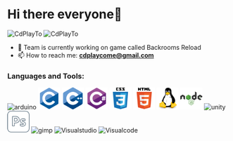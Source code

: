 
<h1>Hi there everyone👋</h1>
<p align="left" dir="auto">
<p align="left"> <img src="https://komarev.com/ghpvc/?username=CodeDevelopment&label=Profile%20views&color=0e75b6&style=flat" alt="CdPlayTo" />  <img src="https://img.shields.io/badge/CdPlay%20Team-★★★★★-yellow" alt="CdPlayTo" /> </p>

- 🔭 Team is currently working on game called Backrooms Reload
- 📫 How to reach me: **cdplaycome@gmail.com**

<h3>Languages and Tools:</h3>
<p align="left" dir="auto">
<img src="https://camo.githubusercontent.com/b3a1cdd20d0f308634ddd4598cdaa729c2d77047f51e66fa7206b9b4bac94c23/68747470733a2f2f63646e2e776f726c64766563746f726c6f676f2e636f6d2f6c6f676f732f61726475696e6f2d312e737667" alt="arduino" width="50" height="50" data-canonical-src="https://cdn.worldvectorlogo.com/logos/arduino-1.svg" style="max-width: 100%;">
<img src="https://raw.githubusercontent.com/devicons/devicon/master/icons/c/c-original.svg" alt="c" width="50" height="50" style="max-width: 100%;">
  <img src="https://raw.githubusercontent.com/devicons/devicon/master/icons/cplusplus/cplusplus-original.svg" alt="cplusplus" width="50" height="50" style="max-width: 100%;">
<img src="https://raw.githubusercontent.com/devicons/devicon/master/icons/csharp/csharp-original.svg" alt="csharp" width="50" height="50" style="max-width: 100%;">
<img src="https://raw.githubusercontent.com/devicons/devicon/master/icons/css3/css3-original-wordmark.svg" alt="css3" width="50" height="50" style="max-width: 100%;">
<img src="https://raw.githubusercontent.com/devicons/devicon/master/icons/html5/html5-original-wordmark.svg" alt="html5" width="50" height="50" style="max-width: 100%;">
<img src="https://raw.githubusercontent.com/devicons/devicon/master/icons/linux/linux-original.svg" alt="linux" width="50" height="50" style="max-width: 100%;">
<img src="https://raw.githubusercontent.com/devicons/devicon/master/icons/nodejs/nodejs-original-wordmark.svg" alt="nodejs" width="50" height="50" style="max-width: 100%;">
<img src="https://camo.githubusercontent.com/f8f5c4f90fe3c43e5b7858360cf3a4eeffcaa0bdf7352c7c8c4b9c1489bb7f99/68747470733a2f2f7777772e766563746f726c6f676f2e7a6f6e652f6c6f676f732f756e69747933642f756e69747933642d69636f6e2e737667" alt="unity" width="50" height="50" data-canonical-src="https://www.vectorlogo.zone/logos/unity3d/unity3d-icon.svg" style="max-width: 100%;">
  <img src="https://raw.githubusercontent.com/devicons/devicon/master/icons/photoshop/photoshop-line.svg" alt="photoshop" width="50" height="50" style="max-width: 100%;">
<img src="https://cdn.jsdelivr.net/gh/devicons/devicon/icons/gimp/gimp-original.svg" alt="gimp" width="50" height="50" style="max-width: 100%;">
 <img src="https://cdn.jsdelivr.net/gh/devicons/devicon/icons/visualstudio/visualstudio-plain.svg" alt="Visualstudio" width="50" height="50" style="max-width: 100%;">
 <img src="https://cdn.jsdelivr.net/gh/devicons/devicon/icons/vscode/vscode-original.svg" alt="Visualcode" width="50" height="50" style="max-width: 100%;">
